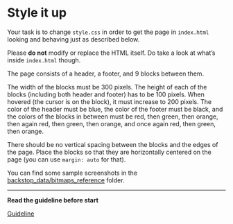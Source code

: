 # Style it up

Your task is to change `style.css` in order to get the page in `index.html` 
looking and behaving just as described below.

Please **do not** modify or replace the HTML itself. Do take a look at what’s 
inside `index.html` though.

The page consists of a header, a footer, and 9 blocks between them.

The width of the blocks must be 300 pixels. The height of each of the blocks 
(including both header and footer) has to be 100 pixels. When hovered (the 
cursor is on the block), it must increase to 200 pixels.
The color of the header must be blue, the color of the footer must be black, and 
the colors of the blocks in between must be red, then green, then orange, then 
again red, then green, then orange, and once again red, then green, then orange.

There should be no vertical spacing between the blocks and the edges of the 
page. Place the blocks so that they are horizontally centered on the page (you 
can use `margin: auto` for that).

You can find some sample screenshots in the [backstop_data/bitmaps_reference](backstop_data/bitmaps_reference) folder.

---
**Read the guideline before start**

[Guideline](https://github.com/mate-academy/layout_task-guideline/blob/master/README.md)

